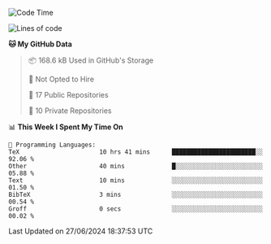 <!--START_SECTION:waka-->
![Code Time](http://img.shields.io/badge/Code%20Time-954%20hrs%201%20min-blue)

![Lines of code](https://img.shields.io/badge/From%20Hello%20World%20I%27ve%20Written-212.6%20thousand%20lines%20of%20code-blue)

**🐱 My GitHub Data** 

> 📦 168.6 kB Used in GitHub's Storage 
 > 
> 🚫 Not Opted to Hire
 > 
> 📜 17 Public Repositories 
 > 
> 🔑 10 Private Repositories 
 > 
📊 **This Week I Spent My Time On** 

```text
💬 Programming Languages: 
TeX                      10 hrs 41 mins      ███████████████████████░░   92.06 % 
Other                    40 mins             █░░░░░░░░░░░░░░░░░░░░░░░░   05.88 % 
Text                     10 mins             ░░░░░░░░░░░░░░░░░░░░░░░░░   01.50 % 
BibTeX                   3 mins              ░░░░░░░░░░░░░░░░░░░░░░░░░   00.54 % 
Groff                    0 secs              ░░░░░░░░░░░░░░░░░░░░░░░░░   00.02 % 
```


 Last Updated on 27/06/2024 18:37:53 UTC
<!--END_SECTION:waka-->

